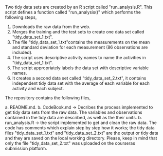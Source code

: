 Two tidy data sets are created by an R script called "run_analysis.R". This script defines a function called "run_analysis()" which performs the following 
steps,

1. Downloads the raw data from the web.
2. Merges the training and the test sets to create one data set called "tidy_data_set_1.txt".
3. The file "tidy_data_set_1.txt"contains the measurements on the mean and standard deviation for each measurement (86 observations are included).
4. The script uses descriptive activity names to name the activities in "tidy_data_set_1.txt".
5. The script appropriately labels the data set with descriptive variable names. 
6. It creates a second data set called "tidy_data_set_2.txt", it contains independent tidy data set with the average of each variable for each activity
   and each subject. 

The repository contains the following files,

a. README.md.
b. CodeBook.md -> Decribes the process implemented to get tidy data sets from the raw data. The variables and observations contained in the tidy data are described, as well as the their units.
b. run_analysis.R -> the script implemented to get and clean the raw data. The code has comments which explain step by step how it works; the tidy data files "tidy_data_set_1.txt" and "tidy_data_set_2.txt" are the output or tidy data and they are saved on the local working directory. Please, keep in mind that only the file "tidy_data_set_2.txt" was uploaded on the courseras submission platform.
